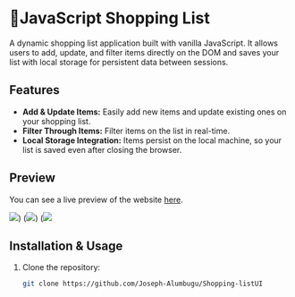 # 🛒JavaScript Shopping List

A dynamic shopping list application built with vanilla JavaScript. It allows users to add, update, and filter items directly on the DOM and saves your list with local storage for persistent data between sessions.

## Features

- **Add & Update Items:** Easily add new items and update existing ones on your shopping list.
- **Filter Through Items:** Filter items on the list in real-time.
- **Local Storage Integration:** Items persist on the local machine, so your list is saved even after closing the browser.

## Preview

You can see a live preview of the website [here](https://marvelous-cocada-11071e.netlify.app/).

![](https://github.com/user-attachments/assets/33f7ae92-2f09-4672-897c-78cb4fca4ccd))
(![](https://github.com/user-attachments/assets/1deb32b6-8ef9-41f8-8a5a-822f4cb45e8c))
(![](https://github.com/user-attachments/assets/81a93712-6242-4ae3-ad0d-1119f10bfa88)


## Installation & Usage

1. Clone the repository:
   ```bash
   git clone https://github.com/Joseph-Alumbugu/Shopping-listUI
   ```
